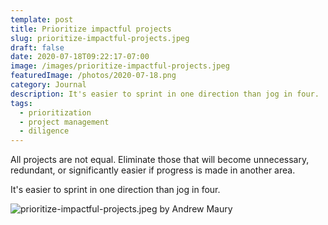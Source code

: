 ```yaml
---
template: post
title: Prioritize impactful projects
slug: prioritize-impactful-projects.jpeg
draft: false
date: 2020-07-18T09:22:17-07:00
image: /images/prioritize-impactful-projects.jpeg
featuredImage: /photos/2020-07-18.png
category: Journal
description: It's easier to sprint in one direction than jog in four.
tags:
  - prioritization
  - project management
  - diligence
---
```

All projects are not equal. Eliminate those that will become unnecessary, redundant, or significantly easier if progress is made in another area.

It's easier to sprint in one direction than jog in four.

![prioritize-impactful-projects.jpeg by Andrew Maury](/images/prioritize-impactful-projects.jpeg)
